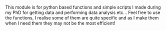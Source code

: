 This module is for python based functions and simple scripts I made during my PhD for getting data and performing data analysis etc...
Feel free to use the functions, I realise some of them are quite specific and as I make them when I need them they may not be the most efficient!
